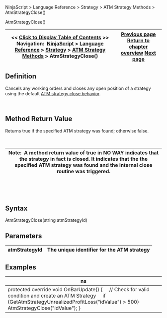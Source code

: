 ﻿


NinjaScript \> Language Reference \> Strategy \> ATM Strategy Methods \> AtmStrategyClose()






















AtmStrategyClose()







| \<\< [Click to Display Table of Contents](atmstrategyclose.md) \>\> **Navigation:**     [NinjaScript](ninjascript.md) \> [Language Reference](language_reference_wip.md) \> [Strategy](strategy.md) \> [ATM Strategy Methods](atm_strategy_methods.md) \> AtmStrategyClose() | [Previous page](atmstrategychangestoptarget.md) [Return to chapter overview](atm_strategy_methods.md) [Next page](atmstrategycreate.md) |
| --- | --- |











## Definition


Cancels any working orders and closes any open position of a strategy using the default [ATM strategy close behavior](closing_a_position_or_atm_stra.md).


 


## Method Return Value


Returns true if the specified ATM strategy was found; otherwise false. 


 




| Note:  A method return value of true in NO WAY indicates that the strategy in fact is closed. It indicates that the the specified ATM strategy was found and the internal close routine was triggered. |
| --- |



 


 


## Syntax


AtmStrategyClose(string atmStrategyId)


## 


## Parameters




| atmStrategyId | The unique identifier for the ATM strategy |
| --- | --- |



## 


## 


## Examples




| ns |
| --- |
| protected override void OnBarUpdate() {      // Check for valid condition and create an ATM Strategy      if (GetAtmStrategyUnrealizedProfitLoss("idValue") \> 500)          AtmStrategyClose("idValue"); } |









